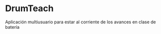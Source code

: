 DrumTeach
=========

Aplicación multiusuario para estar al corriente de los avances en clase de batería
